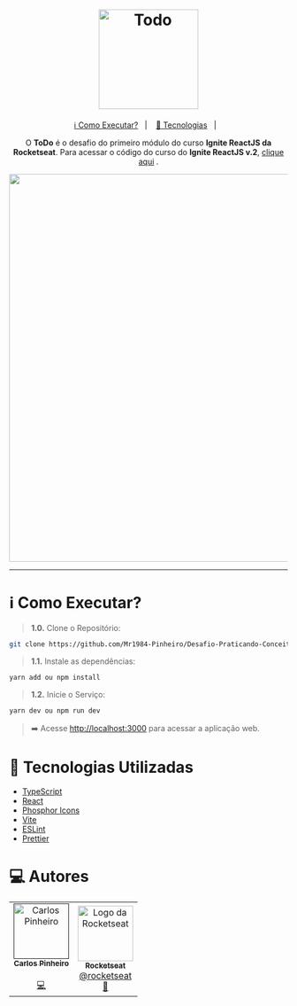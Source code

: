 <h1 align="center">
  <img alt="Todo" title="ToDo" src="" width="180px" />
</h1>



<p align="center">
  <a href="#information_source-como-executar">ℹ️ Como Executar?</a>&nbsp;&nbsp;&nbsp;|&nbsp;&nbsp;&nbsp;
  <a href="#rocket-tecnologias">🚀 Tecnologias</a>&nbsp;&nbsp;&nbsp;|&nbsp;&nbsp;&nbsp;  
</p>

<p align="center">
  O <b>ToDo</b> é o desafio do primeiro módulo do curso  <b>Ignite ReactJS da Rocketseat</b>. Para acessar o código do curso do <b>Ignite ReactJS v.2</b>, <a href="">clique aqui</a> .
</p>

<p align="center">
  <img src="" width="700"/>
</p>

---



# :information_source: Como Executar?

> **1.0.** Clone o Repositório:

```bash
git clone https://github.com/Mr1984-Pinheiro/Desafio-Praticando-Conceitos.git
```

> **1.1.** Instale as dependências:

```bash
yarn add ou npm install
```

> **1.2.** Inicie o Serviço:

```bash
yarn dev ou npm run dev
```

> ➡️ Acesse [http://localhost:3000](http://localhost:3000) para acessar a aplicação web.


# :rocket: Tecnologias Utilizadas

- [TypeScript](https://www.typescriptlang.org/)
- [React](https://pt-br.reactjs.org/)
- [Phosphor Icons](https://phosphoricons.com/)
- [Vite](https://vitejs.dev/)
- [ESLint](https://eslint.org/)
- [Prettier](https://prettier.io/)


# :computer: Autores

<table>
  <tr>
    <td align="center">
      <a href="">
        <img src="" width="100px;" alt="Carlos Pinheiro"/>
        <br />
        <sub>
          <b>Carlos Pinheiro</b>
        </sub>
       </a>
       <br />
       <a href="" title="Linkedin"></a>
       <br />
       <a href="" title="Code">💻</a>
    </td>
    <td align="center">
      <a href="http://github.com/rocketseat/">
        <img src="" width="100px;" alt="Logo da Rocketseat"/>
        <br />
        <sub>
          <b>Rocketseat</b>
        </sub>
       </a>
       <br />
       <a href="http://github.com/rocketseat/" title="Linkedin">@rocketseat</a>
       <br />
       <a href="" title="Education Platform">🚀</a>
    </td>
  </tr>
</table>


